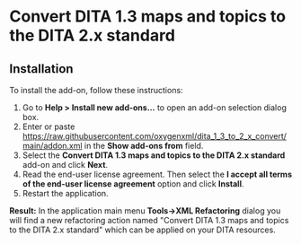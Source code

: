 # Convert DITA 1.3 maps and topics to the DITA 2.x standard

## Installation

To install the add-on, follow these instructions:

1. Go to **Help > Install new add-ons...** to open an add-on selection dialog box.
2. Enter or paste https://raw.githubusercontent.com/oxygenxml/dita_1_3_to_2_x_convert/main/addon.xml in the **Show add-ons from** field.
3. Select the **Convert DITA 1.3 maps and topics to the DITA 2.x standard** add-on and click **Next**.
4. Read the end-user license agreement. Then select the **I accept all terms of the end-user license agreement** option and click **Install**.
5. Restart the application.

**Result:** In the application main menu **Tools->XML Refactoring** dialog you will find a new refactoring action named "Convert DITA 1.3 maps and topics to the DITA 2.x standard" which can be applied on your DITA resources.
